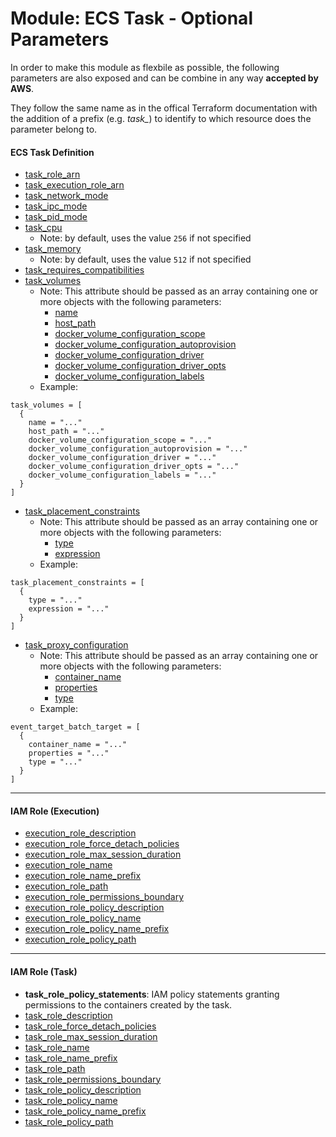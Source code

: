 # Module: ECS Task - Optional Parameters

In order to make this module as flexbile as possible, the following parameters are also exposed and can be combine in any way **accepted by AWS**.

They follow the same name as in the offical Terraform documentation with the addition of a prefix (e.g. _task\__) to identify to which resource does the parameter belong to.

#### ECS Task Definition

- [task_role_arn](https://www.terraform.io/docs/providers/aws/r/ecs_task_definition.html#task_role_arn)
- [task_execution_role_arn](https://www.terraform.io/docs/providers/aws/r/ecs_task_definition.html#execution_role_arn)
- [task_network_mode](https://www.terraform.io/docs/providers/aws/r/ecs_task_definition.html#network_mode)
- [task_ipc_mode](https://www.terraform.io/docs/providers/aws/r/ecs_task_definition.html#ipc_mode)
- [task_pid_mode](https://www.terraform.io/docs/providers/aws/r/ecs_task_definition.html#pid_mode)
- [task_cpu](https://www.terraform.io/docs/providers/aws/r/ecs_task_definition.html#cpu)
  - Note: by default, uses the value `256` if not specified
- [task_memory](https://www.terraform.io/docs/providers/aws/r/ecs_task_definition.html#memory)
  - Note: by default, uses the value `512` if not specified
- [task_requires_compatibilities](https://www.terraform.io/docs/providers/aws/r/ecs_task_definition.html#requires_compatibilities)
- [task_volumes](https://www.terraform.io/docs/providers/aws/r/ecs_task_definition.html#volume)
  - Note: This attribute should be passed as an array containing one or more objects with the following parameters:
    - [name](https://www.terraform.io/docs/providers/aws/r/ecs_task_definition.html#name)
    - [host_path](https://www.terraform.io/docs/providers/aws/r/ecs_task_definition.html#host_path)
    - [docker_volume_configuration_scope](https://www.terraform.io/docs/providers/aws/r/ecs_task_definition.html#scope)
    - [docker_volume_configuration_autoprovision](https://www.terraform.io/docs/providers/aws/r/ecs_task_definition.html#autoprovision)
    - [docker_volume_configuration_driver](https://www.terraform.io/docs/providers/aws/r/ecs_task_definition.html#driver)
    - [docker_volume_configuration_driver_opts](https://www.terraform.io/docs/providers/aws/r/ecs_task_definition.html#driver_opts)
    - [docker_volume_configuration_labels](https://www.terraform.io/docs/providers/aws/r/ecs_task_definition.html#labels)
  - Example:

```
task_volumes = [
  {
    name = "..."
    host_path = "..."
    docker_volume_configuration_scope = "..."
    docker_volume_configuration_autoprovision = "..."
    docker_volume_configuration_driver = "..."
    docker_volume_configuration_driver_opts = "..."
    docker_volume_configuration_labels = "..."
  }
]
```

- [task_placement_constraints](https://www.terraform.io/docs/providers/aws/r/ecs_task_definition.html#placement_constraints)
  - Note: This attribute should be passed as an array containing one or more objects with the following parameters:
    - [type](https://www.terraform.io/docs/providers/aws/r/ecs_task_definition.html#type)
    - [expression](https://www.terraform.io/docs/providers/aws/r/ecs_task_definition.html#expression)
  - Example:

```
task_placement_constraints = [
  {
    type = "..."
    expression = "..."
  }
]
```

- [task_proxy_configuration](https://www.terraform.io/docs/providers/aws/r/ecs_task_definition.html#proxy_configuration)
  - Note: This attribute should be passed as an array containing one or more objects with the following parameters:
    - [container_name](https://www.terraform.io/docs/providers/aws/r/ecs_task_definition.html#container_name)
    - [properties](https://www.terraform.io/docs/providers/aws/r/ecs_task_definition.html#properties)
    - [type](https://www.terraform.io/docs/providers/aws/r/ecs_task_definition.html#type-1)
  - Example:

```
event_target_batch_target = [
  {
    container_name = "..."
    properties = "..."
    type = "..."
  }
]
```

---

#### IAM Role (Execution)

- [execution_role_description](https://www.terraform.io/docs/providers/aws/r/iam_role.html#description)
- [execution_role_force_detach_policies](https://www.terraform.io/docs/providers/aws/r/iam_role.html#force_detach_policies)
- [execution_role_max_session_duration](https://www.terraform.io/docs/providers/aws/r/iam_role.html#max_session_duration)
- [execution_role_name](https://www.terraform.io/docs/providers/aws/r/iam_role.html#name)
- [execution_role_name_prefix](https://www.terraform.io/docs/providers/aws/r/iam_role.html#name_prefix)
- [execution_role_path](https://www.terraform.io/docs/providers/aws/r/iam_role.html#path)
- [execution_role_permissions_boundary](https://www.terraform.io/docs/providers/aws/r/iam_role.html#permissions_boundary)
- [execution_role_policy_description](https://www.terraform.io/docs/providers/aws/r/iam_policy.html#description)
- [execution_role_policy_name](https://www.terraform.io/docs/providers/aws/r/iam_policy.html#name)
- [execution_role_policy_name_prefix](https://www.terraform.io/docs/providers/aws/r/iam_policy.html#name_prefix)
- [execution_role_policy_path](https://www.terraform.io/docs/providers/aws/r/iam_policy.html#path)

---

#### IAM Role (Task)

- **task_role_policy_statements**: IAM policy statements granting permissions to the containers created by the task.
- [task_role_description](https://www.terraform.io/docs/providers/aws/r/iam_role.html#description)
- [task_role_force_detach_policies](https://www.terraform.io/docs/providers/aws/r/iam_role.html#force_detach_policies)
- [task_role_max_session_duration](https://www.terraform.io/docs/providers/aws/r/iam_role.html#max_session_duration)
- [task_role_name](https://www.terraform.io/docs/providers/aws/r/iam_role.html#name)
- [task_role_name_prefix](https://www.terraform.io/docs/providers/aws/r/iam_role.html#name_prefix)
- [task_role_path](https://www.terraform.io/docs/providers/aws/r/iam_role.html#path)
- [task_role_permissions_boundary](https://www.terraform.io/docs/providers/aws/r/iam_role.html#permissions_boundary)
- [task_role_policy_description](https://www.terraform.io/docs/providers/aws/r/iam_policy.html#description)
- [task_role_policy_name](https://www.terraform.io/docs/providers/aws/r/iam_policy.html#name)
- [task_role_policy_name_prefix](https://www.terraform.io/docs/providers/aws/r/iam_policy.html#name_prefix)
- [task_role_policy_path](https://www.terraform.io/docs/providers/aws/r/iam_policy.html#path)
